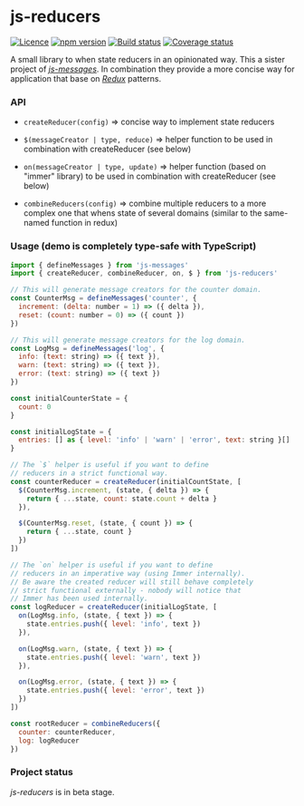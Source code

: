 # js-reducers

[![Licence](https://img.shields.io/badge/licence-LGPLv3-blue.svg?style=flat)](https://github.com/js-works/js-reducers/blob/master/LICENSE)
[![npm version](https://img.shields.io/npm/v/js-reducers.svg?style=flat)](https://www.npmjs.com/package/js-reducers)
[![Build status](https://travis-ci.com/js-works/js-reducers.svg)](https://travis-ci.org/js-works/js-reducers)
[![Coverage status](https://coveralls.io/repos/github/js-works/js-reducers/badge.svg?branch=master)](https://coveralls.io/github/js-works/js-reducers?branch=master)

A small library to when state reducers in an opinionated way.
This a sister project of [_js-messages_](https://github.com/js-works/js-messages).
In combination they provide a more concise way for application that base on
[_Redux_](https://redux.js.org) patterns.

### API

- `createReducer(config)`
  => concise way to implement state reducers

- `$(messageCreator | type, reduce)`
  => helper function to be used in combination with createReducer (see below)

- `on(messageCreator | type, update)`
  => helper function (based on "immer" library) to be used in
  combination with createReducer (see below)

- `combineReducers(config)`
  => combine multiple reducers to a more complex one that whens state
  of several domains (similar to the same-named function in redux)

### Usage (demo is completely type-safe with TypeScript)

```javascript
import { defineMessages } from 'js-messages'
import { createReducer, combineReducer, on, $ } from 'js-reducers'

// This will generate message creators for the counter domain.
const CounterMsg = defineMessages('counter', {
  increment: (delta: number = 1) => ({ delta }),
  reset: (count: number = 0) => ({ count })
})

// This will generate message creators for the log domain.
const LogMsg = defineMessages('log', {
  info: (text: string) => ({ text }),
  warn: (text: string) => ({ text }),
  error: (text: string) => ({ text })
})

const initialCounterState = {
  count: 0
}

const initialLogState = {
  entries: [] as { level: 'info' | 'warn' | 'error', text: string }[]
}

// The `$` helper is useful if you want to define
// reducers in a strict functional way.
const counterReducer = createReducer(initialCountState, [
  $(CounterMsg.increment, (state, { delta }) => {
    return { ...state, count: state.count + delta }
  }),

  $(CounterMsg.reset, (state, { count }) => {
    return { ...state, count }
  })
])

// The `on` helper is useful if you want to define
// reducers in an imperative way (using Immer internally).
// Be aware the created reducer will still behave completely
// strict functional externally - nobody will notice that
// Immer has been used internally.
const logReducer = createReducer(initialLogState, [
  on(LogMsg.info, (state, { text }) => {
    state.entries.push({ level: 'info', text })
  }),

  on(LogMsg.warn, (state, { text }) => {
    state.entries.push({ level: 'warn', text })
  }),

  on(LogMsg.error, (state, { text }) => {
    state.entries.push({ level: 'error', text })
  })
])

const rootReducer = combineReducers({
  counter: counterReducer,
  log: logReducer
})
```

### Project status

_js-reducers_ is in beta stage.
